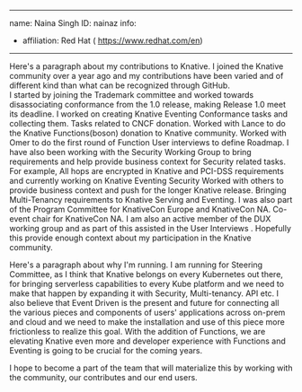 -------------------------------------------------------------
name: Naina Singh
ID: nainaz
info:
  - affiliation: Red Hat ( https://www.redhat.com/en)
-------------------------------------------------------------

Here's a paragraph about my contributions to Knative.
I joined the Knative community over a year ago and my contributions have been varied and of different kind than what can be recognized through GitHub.  
I started by joining the Trademark committee and worked towards disassociating conformance from the 1.0 release, making Release 1.0 meet its deadline. 
I worked on creating Knative Eventing Conformance tasks and collecting them. 
Tasks related to CNCF donation. 
Worked with Lance to do the Knative Functions(boson)  donation to Knative community. 
Worked with Omer to do the first round of Function User interviews to define Roadmap.
 I have also been working with the Security Working Group to bring requirements and help provide business context for Security related tasks. For example, All hops are encrypted in Knative and PCI-DSS requirements and currently working on Knative Eventing Security
Worked with others to provide  business context and push for the longer Knative release. 
Bringing Multi-Tenancy requirements to Knative Serving and Eventing.
 I was also part of the Program Committee for KnativeCon Europe and KnativeCon NA. 
Co-event chair for KnativeCon NA.
I am also  an active member of the DUX working group and as part of this assisted in the User Interviews . 
Hopefully this provide enough context about my participation in the Knative community. 

Here's a paragraph about why I'm running.
I am running for Steering Committee, as I think that Knative belongs on every Kubernetes out there, for bringing serverless capabilities to every Kube platform and we need to make that happen by expanding it with Security, Multi-tenancy. API etc.
 I also believe that Event Driven is the present and future for connecting all the various pieces and components of users' applications across on-prem and cloud and we need to make the installation and use of this piece more frictionless to realize this goal. 
With the addition of Functions, we are elevating Knative even more and developer experience with Functions and Eventing is going to be crucial for the coming years. 

I hope to become a part of the team that will materialize this by working with the community, our contributes and our end users.